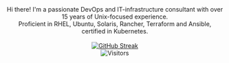 

<!--
**smirnov-mi/smirnov-mi** is a ✨ _special_ ✨ repository because its `README.md` (this file) appears on your GitHub profile.

Here are some ideas to get you started:

- 🔭 I’m currently working on ...
- 🌱 I’m currently learning ...
- 👯 I’m looking to collaborate on ...
- 🤔 I’m looking for help with ...
- 💬 Ask me about ...
- 📫 How to reach me: ...
- 😄 Pronouns: ...
- ⚡ Fun fact: ...
-->

<div id="header" align="center">
  Hi there! I'm a passionate DevOps and IT-infrastructure consultant with over 15 years of Unix-focused experience.<br> 
  Proficient in RHEL, Ubuntu, Solaris, Rancher, Terraform and Ansible, certified in Kubernetes. <br>
  <br>
</div>
<!--  <img src="https://media.giphy.com/media/KX5nwoDX97AtPvKBF6/giphy.gif" width="200"/> -->

<div id="badges" align="center">
 <a href="https://git.io/streak-stats"><img src="https://streak-stats.demolab.com?user=smirnov-mi&hide_border=true" alt="GitHub Streak" /></a> 
 </br>
 <img src="https://komarev.com/ghpvc/?username=smirnov-mi&style=flat-square&color=blue" alt="Visitors"/>
 
</div>
